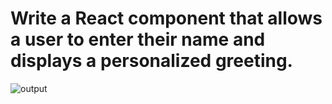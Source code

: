# Write a React component that allows a user to enter their name and displays a personalized greeting.

![output](https://storage.googleapis.com/acciojob-open-file-collections/Screen_Recording_2023-02-27_at_12_23_45_PM_AdobeExpress.gif)
